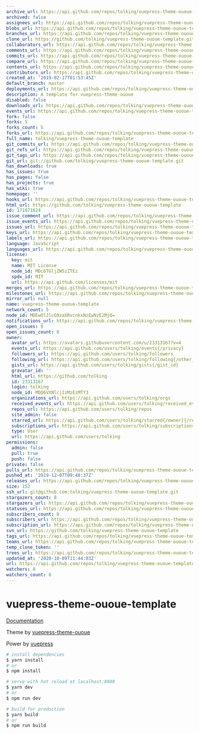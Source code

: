 ```yaml
---
archive_url: https://api.github.com/repos/tolking/vuepress-theme-ououe-template/{archive_format}{/ref}
archived: false
assignees_url: https://api.github.com/repos/tolking/vuepress-theme-ououe-template/assignees{/user}
blobs_url: https://api.github.com/repos/tolking/vuepress-theme-ououe-template/git/blobs{/sha}
branches_url: https://api.github.com/repos/tolking/vuepress-theme-ououe-template/branches{/branch}
clone_url: https://github.com/tolking/vuepress-theme-ououe-template.git
collaborators_url: https://api.github.com/repos/tolking/vuepress-theme-ououe-template/collaborators{/collaborator}
comments_url: https://api.github.com/repos/tolking/vuepress-theme-ououe-template/comments{/number}
commits_url: https://api.github.com/repos/tolking/vuepress-theme-ououe-template/commits{/sha}
compare_url: https://api.github.com/repos/tolking/vuepress-theme-ououe-template/compare/{base}...{head}
contents_url: https://api.github.com/repos/tolking/vuepress-theme-ououe-template/contents/{+path}
contributors_url: https://api.github.com/repos/tolking/vuepress-theme-ououe-template/contributors
created_at: '2019-02-17T01:53:45Z'
default_branch: master
deployments_url: https://api.github.com/repos/tolking/vuepress-theme-ououe-template/deployments
description: A template for vuepress-theme-ououe
disabled: false
downloads_url: https://api.github.com/repos/tolking/vuepress-theme-ououe-template/downloads
events_url: https://api.github.com/repos/tolking/vuepress-theme-ououe-template/events
fork: false
forks: 5
forks_count: 5
forks_url: https://api.github.com/repos/tolking/vuepress-theme-ououe-template/forks
full_name: tolking/vuepress-theme-ououe-template
git_commits_url: https://api.github.com/repos/tolking/vuepress-theme-ououe-template/git/commits{/sha}
git_refs_url: https://api.github.com/repos/tolking/vuepress-theme-ououe-template/git/refs{/sha}
git_tags_url: https://api.github.com/repos/tolking/vuepress-theme-ououe-template/git/tags{/sha}
git_url: git://github.com/tolking/vuepress-theme-ououe-template.git
has_downloads: true
has_issues: true
has_pages: false
has_projects: true
has_wiki: true
homepage: ''
hooks_url: https://api.github.com/repos/tolking/vuepress-theme-ououe-template/hooks
html_url: https://github.com/tolking/vuepress-theme-ououe-template
id: 171071624
issue_comment_url: https://api.github.com/repos/tolking/vuepress-theme-ououe-template/issues/comments{/number}
issue_events_url: https://api.github.com/repos/tolking/vuepress-theme-ououe-template/issues/events{/number}
issues_url: https://api.github.com/repos/tolking/vuepress-theme-ououe-template/issues{/number}
keys_url: https://api.github.com/repos/tolking/vuepress-theme-ououe-template/keys{/key_id}
labels_url: https://api.github.com/repos/tolking/vuepress-theme-ououe-template/labels{/name}
language: JavaScript
languages_url: https://api.github.com/repos/tolking/vuepress-theme-ououe-template/languages
license:
  key: mit
  name: MIT License
  node_id: MDc6TGljZW5zZTEz
  spdx_id: MIT
  url: https://api.github.com/licenses/mit
merges_url: https://api.github.com/repos/tolking/vuepress-theme-ououe-template/merges
milestones_url: https://api.github.com/repos/tolking/vuepress-theme-ououe-template/milestones{/number}
mirror_url: null
name: vuepress-theme-ououe-template
network_count: 5
node_id: MDEwOlJlcG9zaXRvcnkxNzEwNzE2MjQ=
notifications_url: https://api.github.com/repos/tolking/vuepress-theme-ououe-template/notifications{?since,all,participating}
open_issues: 0
open_issues_count: 0
owner:
  avatar_url: https://avatars.githubusercontent.com/u/23313167?v=4
  events_url: https://api.github.com/users/tolking/events{/privacy}
  followers_url: https://api.github.com/users/tolking/followers
  following_url: https://api.github.com/users/tolking/following{/other_user}
  gists_url: https://api.github.com/users/tolking/gists{/gist_id}
  gravatar_id: ''
  html_url: https://github.com/tolking
  id: 23313167
  login: tolking
  node_id: MDQ6VXNlcjIzMzEzMTY3
  organizations_url: https://api.github.com/users/tolking/orgs
  received_events_url: https://api.github.com/users/tolking/received_events
  repos_url: https://api.github.com/users/tolking/repos
  site_admin: false
  starred_url: https://api.github.com/users/tolking/starred{/owner}{/repo}
  subscriptions_url: https://api.github.com/users/tolking/subscriptions
  type: User
  url: https://api.github.com/users/tolking
permissions:
  admin: false
  pull: true
  push: false
private: false
pulls_url: https://api.github.com/repos/tolking/vuepress-theme-ououe-template/pulls{/number}
pushed_at: '2019-12-07T09:48:37Z'
releases_url: https://api.github.com/repos/tolking/vuepress-theme-ououe-template/releases{/id}
size: 152
ssh_url: git@github.com:tolking/vuepress-theme-ououe-template.git
stargazers_count: 8
stargazers_url: https://api.github.com/repos/tolking/vuepress-theme-ououe-template/stargazers
statuses_url: https://api.github.com/repos/tolking/vuepress-theme-ououe-template/statuses/{sha}
subscribers_count: 0
subscribers_url: https://api.github.com/repos/tolking/vuepress-theme-ououe-template/subscribers
subscription_url: https://api.github.com/repos/tolking/vuepress-theme-ououe-template/subscription
svn_url: https://github.com/tolking/vuepress-theme-ououe-template
tags_url: https://api.github.com/repos/tolking/vuepress-theme-ououe-template/tags
teams_url: https://api.github.com/repos/tolking/vuepress-theme-ououe-template/teams
temp_clone_token: ''
trees_url: https://api.github.com/repos/tolking/vuepress-theme-ououe-template/git/trees{/sha}
updated_at: '2020-10-09T11:44:03Z'
url: https://api.github.com/repos/tolking/vuepress-theme-ououe-template
watchers: 8
watchers_count: 8
---
```


# vuepress-theme-ououe-template

[Documentation](https://tolking.github.io/vuepress-theme-ououe)

Theme by [vuepress-theme-ououe](https://github.com/tolking/vuepress-theme-ououe)

Power by [vuepress](https://github.com/vuejs/vuepress)


``` bash
# install dependencies
$ yarn install
# or
$ npm install

# serve with hot reload at localhost:8080
$ yarn dev
# or
$ npm run dev

# build for production
$ yarn build
# or
$ npm run build
```
